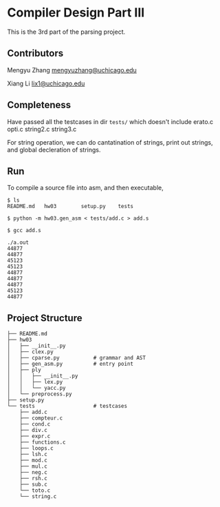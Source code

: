 Compiler Design Part III
========================

This is the 3rd part of the parsing project.

Contributors
------------

Mengyu Zhang mengyuzhang@uchicago.edu

Xiang Li lix1@uchicago.edu

Completeness
------------

Have passed all the testcases in dir `tests/` which doesn't include erato.c opti.c string2.c string3.c

For string operation, we can do cantatination of strings, print out strings, and global decleration of strings.

Run
---

To compile a source file into asm, and then executable,

```
$ ls
README.md   hw03        setup.py    tests

$ python -m hw03.gen_asm < tests/add.c > add.s

$ gcc add.s

./a.out
44877
44877
45123
45123
44877
44877
44877
45123
44877
```

Project Structure
-----------------

```
├── README.md
├── hw03
│   ├── __init__.py
│   ├── clex.py
│   ├── cparse.py           # grammar and AST
│   ├── gen_asm.py          # entry point
│   ├── ply
│   │   ├── __init__.py
│   │   ├── lex.py
│   │   └── yacc.py
│   └── preprocess.py
├── setup.py
└── tests                   # testcases
    ├── add.c
    ├── compteur.c
    ├── cond.c
    ├── div.c
    ├── expr.c
    ├── functions.c
    ├── loops.c
    ├── lsh.c
    ├── mod.c
    ├── mul.c
    ├── neg.c
    ├── rsh.c
    ├── sub.c
    └── toto.c
    └── string.c

```
